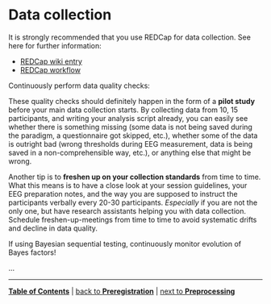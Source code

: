 # Data collection

It is strongly recommended that you use REDCap for data collection. See here for further information:

- [REDCap wiki entry](https://github.com/alex-strobel/DPP-LabManual/wiki/REDCap)
- [REDCap workflow](https://github.com/alex-strobel/DPP-LabManual/tree/main/Manuals/REDCap)

Continuously perform data quality checks:

These quality checks should definitely happen in the form of a **pilot study** before your main data collection starts.
By collecting data from 10, 15 participants, and writing your analysis script already, you can easily see whether there is something missing (some data is not being saved during the paradigm, a questionnaire got skipped, etc.), whether some of the data is outright bad (wrong thresholds during EEG measurement, data is being saved in a non-comprehensible way, etc.), or anything else that might be wrong.

Another tip is to **freshen up on your collection standards** from time to time. What this means is to have a close look at your session guidelines, your EEG preparation notes, and the way you are supposed to instruct the participants verbally every 20-30 participants. *Especially* if you are not the only one, but have research assistants helping you with data collection.
Schedule freshen-up-meetings from time to time to avoid systematic drifts and decline in data quality.

If using Bayesian sequential testing, continuously monitor evolution of Bayes factors!

...

---

[**Table of Contents**](#README.md) | [back to **Preregistration**](09_Preregistration.md) | [next to **Preprocessing**](11_Preprocessing.md)
